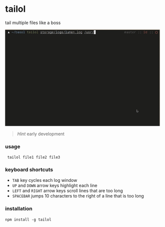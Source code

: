 tailol
========
tail multiple files like a boss

![](media/tailol3.gif)

> *Hint* early development

###  usage
```
 tailol file1 file2 file3
```

### keyboard shortcuts 

* `TAB` key cycles each log window
* `UP` and `DOWN` arrow keys highlight each line
* `LEFT` and `RIGHT` arrow keys scroll lines that are too long
* `SPACEBAR` jumps 10 characters to the right of a line that is too long 


### installation

```
npm install -g tailol
```
